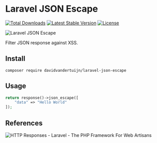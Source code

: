 # Laravel JSON Escape

<a href="https://packagist.org/packages/davidvandertuijn/laravel-json-escape"><img src="https://poser.pugx.org/davidvandertuijn/laravel-json-escape/d/total.svg" alt="Total Downloads"></a>
<a href="https://packagist.org/packages/davidvandertuijn/laravel-json-escape"><img src="https://poser.pugx.org/davidvandertuijn/laravel-json-escape/v/stable.svg" alt="Latest Stable Version"></a>
<a href="https://packagist.org/packages/davidvandertuijn/laravel-json-escape"><img src="https://poser.pugx.org/davidvandertuijn/laravel-json-escape/license.svg" alt="License"></a>

![Laravel JSON Escape](https://cdn.davidvandertuijn.nl/github/laravel-json-escape.png)

Filter JSON response against XSS.

## Install

```
composer require davidvandertuijn/laravel-json-escape
```

## Usage

```php
return response()->json_escape([
    "data" => "Hello World"
]);
```

## References

![HTTP Responses - Laravel - The PHP Framework For Web Artisans](https://laravel.com/docs/9.x/responses#json-responses)
